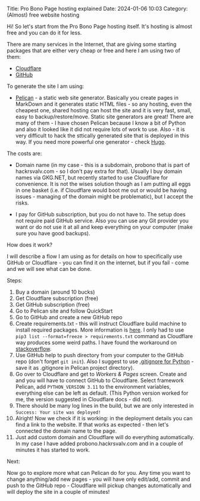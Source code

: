 Title: Pro Bono Page hosting explained
Date: 2024-01-06 10:03
Category: (Almost) free website hosting

Hi! So let's start from the Pro Bono Page hosting itself. It's hosting is almost free and you can do it for less.

There are many services in the Internet, that are giving some starting packages that are either very cheap or free and here I am using two of them: 

- [Cloudflare](https://www.cloudflare.com/)
- [GitHub](https://github.com/)

To generate the site I am using:

- [Pelican](https://getpelican.com) - a static web site generator. Basically you create pages in MarkDown and it generates static HTML files - so any hosting, even the cheapest one, shared hosting can host the site and it is very fast, small, easy to backup/restore/move. Static site generators are great! There are many of them - I have chosen Pelican because I know a bit of Python and also it looked like it did not require lots of work to use. Also - it is very difficult to hack the sttically generated site that is deployed in this way. If you need more powerful one generator - check [Hugo](https://gohugo.io).

The costs are: 
    
- Domain name (in my case - this is a subdomain, probono that is part of hackrsvalv.com - so I don't pay extra for that). Usually I buy domain names via GKG.NET, but recently started to use Cloudflare for convenience. It is not the wises solution though as I am putting all eggs in one basket (i.e. if Cloudflare would boot me out or would be having issues - managing of the domain might be problematic), but I accept the risks.

- I pay for GitHub subscription, but you do not have to. The setup does not require paid GitHub service. Also you can use any Git provider you want or do not use it at all and keep everything on your computer (make sure you have good backups).

How does it work? 

I will describe a flow I am using as for details on how to specifically use GitHub or Cloudflare - you can find it on the internet, but if you fail - come and we will see what can be done.

Steps:

1. Buy a domain (around 10 bucks)
1. Get Cloudflare subscription (free)
1. Get GitHub subscription (free)
1. Go to Pelican site and follow QuickStart
1. Go to GitHub and create a new GitHub repo
1. Create requirements.txt - this will instruct Cloudflare build machine to install required packages. More information is [here](https://developers.cloudflare.com/pages/framework-guides/deploy-a-pelican-site/). I only had to use `pip3 list --format=freeze > requirements.txt` command as Cloudflare way produces some weird paths. I have found the workaround on [stackoverflow](https://stackoverflow.com/questions/62885911/pip-freeze-creates-some-weird-path-instead-of-the-package-version).
1. Use GitHub help to push directory from your computer to the GitHub repo (don't forget `git init`). Also I suggest to use [.gitignore for Python](https://raw.githubusercontent.com/github/gitignore/main/Python.gitignore) - save it as .gitignore in Pelican project directory).
1. Go over to Cloudflare and get to *Workers & Pages* screen. Create and and you will have to connect GitHub to Cloudflare. Select framework Pelican, add `PYTHON_VERSION 3.11` to the environment variables, everything else can be left as default. (This Python version worked for me, the version suggested in Cloudflare docs - did not).
1. There should be many log lines in the build, but we are only interested in `Success: Your site was deployed!`
1. Alright! Now we check if it is working: in the deployment details you can find a link to the website. If that works as expected - then let's connected the domain name to the page.
1. Just add custom domain and Cloudflare will do everything automatically. In my case I have added probono.hackrsvalv.com and in a couple of minutes it has started to work.

Next:

Now go to explore more what can Pelican do for you. Any time you want to change anything/add new pages - you will have only edit/add, commit and push to the GitHub repo - Cloudflare will pickup changes automatically and will deploy the site in a couple of minutes!






